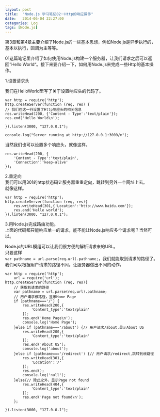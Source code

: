 ```yaml
---
layout: post
title:  "Node.js 学习笔记02－Http的响应操作"
date:   2014-06-04 22:27:00
categories: Log
tags: [Node.js]
---
```

第3章和第4章主要介绍了Node.js的一些基本思想，例如Node.js是异步执行的，基本以执行，回调为主等等。  

01这篇笔记里介绍了如何使用Node.js构建一个服务器，让我们请求之后可以返回”Hello World“。接下来要介绍一下，如何用Node.js来完成一些Http的基本操作。

1.设置请求头

我们在HelloWorld里写了关于设置响应头的代码了。  

	var http = require('http');  
	http.createServer(function (req, res) {
	// 我们在这一行设置了Http响应头的相关信息
	res.writeHead(200, {'Content - Type':'text/plain'});  
	res.end('Hello World\n');  

	}).listen(3000, "127.0.0.1");  

	console.log("Server running at http://127.0.0.1:3000/n"); 

当然我们也可以设置多个响应头，就像这样。

	res.writeHead(200, {
		'Content - Type':'text/plain',
		'Connection':'keep-alive'
	});  

2.重定向  
我们可以用301的http状态码让服务器重重定向，跳转到另外一个网址上去。  
就像这样。  

	var http = require('http');
	http.createServer(function (req, res){
		res.writeHead(301,{'Location':'http://www.baidu.com'});
		res.end('Hello world');
	}).listen(3000, "127.0.0.1");

3.用Node.js完成路由功能。  
上面的代码都只能响应单一的请求，能不能让Node.js响应多个请求呢？当然可以。  

Node.js的URL模组可以让我们很方便的解析请求来的URL。  
只要这样  
`var pathname = url.parse(req.url).pathname;`，我们就能取到请求的路径了。我们可以根据用户请求的路径不同，让服务器做出不同的动作。  


	var http = require('http');
		url = require('url');
	http.createServer(function (req, res){
		// 获取到请求的路径
		var pathname = url.parse(req.url).pathname;
		// 用户请求根路径，显示Home Page
		if (pathname==='/') {
			res.writeHead(200,{
				'Content_type':'text/plain'
			});
			res.end('Home Page\n');
			console.log('Home Page');
		}else if (pathname==='/about') {// 用户请求/about,显示About US
			res.writeHead(200,{
				'Content_type':'text/plain'
			});
			res.end('About US');
			console.log('about');
		}else if (pathname==='/redirect') {// 用户请求/redirect,跳转到根路径
			res.writeHead(301,{
				'Location':'/'
			});
			res.end();
			console.log('null');
		}else{// 除此之外，显示Page not found
			res.writeHead(404,{
				'Content_type':'text/plain'
			});
			res.end('Page not found\n');
		};
	
	}).listen(3000, "127.0.0.1");
